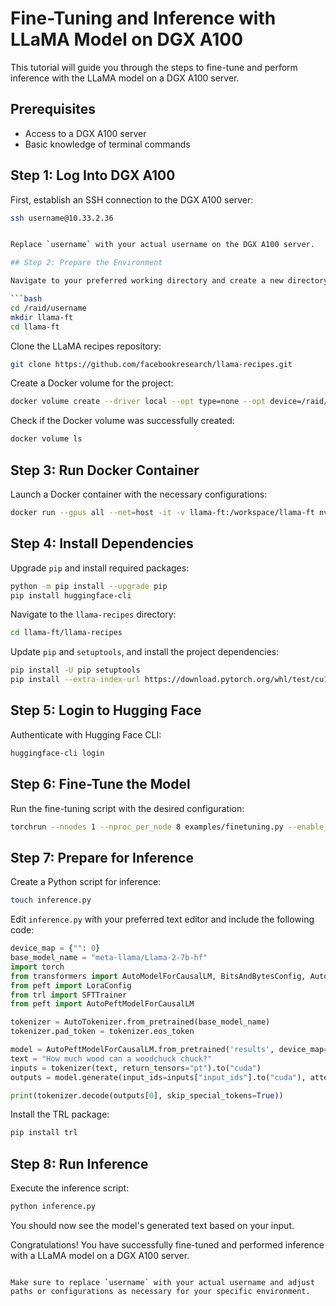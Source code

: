# Fine-Tuning and Inference with LLaMA Model on DGX A100

This tutorial will guide you through the steps to fine-tune and perform inference with the LLaMA model on a DGX A100 server.

## Prerequisites

- Access to a DGX A100 server
- Basic knowledge of terminal commands

## Step 1: Log Into DGX A100

First, establish an SSH connection to the DGX A100 server:

```bash
ssh username@10.33.2.36


Replace `username` with your actual username on the DGX A100 server.

## Step 2: Prepare the Environment

Navigate to your preferred working directory and create a new directory for the LLaMA fine-tuning project:

```bash
cd /raid/username
mkdir llama-ft
cd llama-ft
```

Clone the LLaMA recipes repository:

```bash
git clone https://github.com/facebookresearch/llama-recipes.git
```

Create a Docker volume for the project:

```bash
docker volume create --driver local --opt type=none --opt device=/raid/username/llama-ft --opt o=bind llama-ft
```

Check if the Docker volume was successfully created:

```bash
docker volume ls
```

## Step 3: Run Docker Container

Launch a Docker container with the necessary configurations:

```bash
docker run --gpus all --net=host -it -v llama-ft:/workspace/llama-ft nvcr.io/nvidia/pytorch:23.12-py3
```

## Step 4: Install Dependencies

Upgrade `pip` and install required packages:

```bash
python -m pip install --upgrade pip
pip install huggingface-cli
```

Navigate to the `llama-recipes` directory:

```bash
cd llama-ft/llama-recipes
```

Update `pip` and `setuptools`, and install the project dependencies:

```bash
pip install -U pip setuptools
pip install --extra-index-url https://download.pytorch.org/whl/test/cu118 -e .
```

## Step 5: Login to Hugging Face

Authenticate with Hugging Face CLI:

```bash
huggingface-cli login
```

## Step 6: Fine-Tune the Model

Run the fine-tuning script with the desired configuration:

```bash
torchrun --nnodes 1 --nproc_per_node 8 examples/finetuning.py --enable_fsdp --use_peft --peft_method lora --model_name meta-llama/Llama-2-7b-hf --fsdp_config.pure_bf16 --output_dir results
```

## Step 7: Prepare for Inference

Create a Python script for inference:

```bash
touch inference.py
```

Edit `inference.py` with your preferred text editor and include the following code:

```python
device_map = {"": 0}
base_model_name = "meta-llama/Llama-2-7b-hf"
import torch
from transformers import AutoModelForCausalLM, BitsAndBytesConfig, AutoTokenizer, TrainingArguments
from peft import LoraConfig
from trl import SFTTrainer
from peft import AutoPeftModelForCausalLM

tokenizer = AutoTokenizer.from_pretrained(base_model_name)
tokenizer.pad_token = tokenizer.eos_token

model = AutoPeftModelForCausalLM.from_pretrained('results', device_map=device_map, torch_dtype=torch.bfloat16)
text = "How much wood can a woodchuck chuck?"
inputs = tokenizer(text, return_tensors="pt").to("cuda")
outputs = model.generate(input_ids=inputs["input_ids"].to("cuda"), attention_mask=inputs["attention_mask"], max_new_tokens=50, pad_token_id=tokenizer.eos_token_id)

print(tokenizer.decode(outputs[0], skip_special_tokens=True))
```

Install the TRL package:

```bash
pip install trl
```

## Step 8: Run Inference

Execute the inference script:

```bash
python inference.py
```

You should now see the model's generated text based on your input.

Congratulations! You have successfully fine-tuned and performed inference with a LLaMA model on a DGX A100 server.
```

Make sure to replace `username` with your actual username and adjust paths or configurations as necessary for your specific environment.
